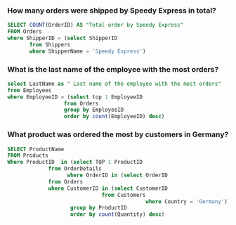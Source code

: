 
### How many orders were shipped by Speedy Express in total?
```sql
SELECT COUNT(OrderID) AS "Total order by Speedy Express"
FROM Orders
where ShipperID = (select ShipperID
       from Shippers
       where ShipperName = 'Speedy Express')

```
### What is the last name of the employee with the most orders?
```sql
select LastName as " Last name of the employee with the most orders"
from Employees 
where EmployeeID = (select top 1 EmployeeID
                  from Orders
                  group by EmployeeID
                  order by count(EmployeeID) desc)

```
### What product was ordered the most by customers in Germany?
```sql
SELECT ProductName
FROM Products
Where ProductID  in (select TOP 1 ProductID
             from OrderDetails
                   where OrderID in (select OrderID 
             from Orders
             where CustomerID in (select CustomerID
                              from Customers
                                            where Country = 'Germany'))
                    group by ProductID
                    order by count(Quantity) desc)
```